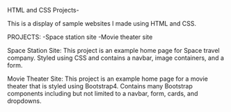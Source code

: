  HTML and CSS Projects-

This is a display of sample websites I made using HTML and CSS.

PROJECTS:
-Space station site
-Movie theater site

Space Station Site:
This project is an example home page for Space travel company. Styled using CSS and contains a navbar, image containers, and a form. 

Movie Theater Site:
This project is an example home page for a movie theater that is styled using Bootstrap4. Contains many Bootstrap components including but not limited to a navbar, form, cards, and dropdowns.
